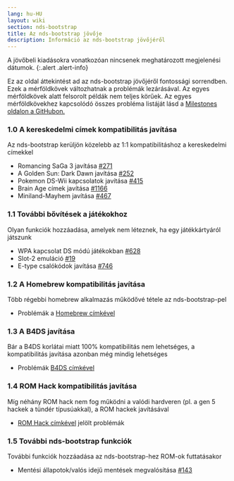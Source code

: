 ```yaml
---
lang: hu-HU
layout: wiki
section: nds-bootstrap
title: Az nds-bootstrap jövője
description: Információ az nds-bootstrap jövőjéről
---
```


A jövőbeli kiadásokra vonatkozóan nincsenek meghatározott megjelenési dátumok.
{:.alert .alert-info}

Ez az oldal áttekintést ad az nds-bootstrap jövőjéről fontossági sorrendben. Ezek a mérföldkövek változhatnak a problémák lezárásával. Az egyes mérföldkövek alatt felsorolt példák nem teljes körűek. Az egyes mérföldkövekhez kapcsolódó összes probléma listáját lásd a [Milestones oldalon a GitHubon.](https://github.com/DS-Homebrew/nds-bootstrap/milestones)

### 1.0 A kereskedelmi címek kompatibilitás javítása
Az nds-bootstrap kerüljön közelebb az 1:1 kompatibilitáshoz a kereskedelmi címekkel
- Romancing SaGa 3 javítása [#271](https://github.com/DS-Homebrew/nds-bootstrap/issues/271)
- A Golden Sun: Dark Dawn javítása [#252](https://github.com/DS-Homebrew/nds-bootstrap/issues/252)
- Pokemon DS-Wii kapcsolatok javítása [#415](https://github.com/DS-Homebrew/nds-bootstrap/issues/415)
- Brain Age címek javítása [#1166](https://github.com/DS-Homebrew/nds-bootstrap/issues/1166)
- Miniland-Mayhem javítása [#467](https://github.com/DS-Homebrew/nds-bootstrap/issues/467)

### 1.1 További bővítések a játékokhoz
Olyan funkciók hozzáadása, amelyek nem léteznek, ha egy játékkártyáról játszunk
- WPA kapcsolat DS módú játékokban [#628](https://github.com/DS-Homebrew/nds-bootstrap/issues/628)
- Slot-2 emuláció [#19](https://github.com/DS-Homebrew/nds-bootstrap/issues/19)
- E-type csalókódok javítása [#746](https://github.com/DS-Homebrew/nds-bootstrap/issues/746)

### 1.2 A Homebrew kompatibilitás javítása
Több régebbi homebrew alkalmazás működővé tétele az nds-bootstrap-pel
- Problémák a [Homebrew címkével](https://github.com/DS-Homebrew/nds-bootstrap/labels/Homebrew)

### 1.3 A B4DS javítása
Bár a B4DS korlátai miatt 100% kompatibilitás nem lehetséges, a kompatibilitás javítása azonban még mindig lehetséges
- Problémák [B4DS címkével](https://github.com/DS-Homebrew/nds-bootstrap/labels/B4DS)

### 1.4 ROM Hack kompatibilitás javítása
Míg néhány ROM hack nem fog működni a valódi hardveren (pl. a gen 5 hackek a tündér típusúakkal), a ROM hackek javításával
- [ROM Hack címkével](https://github.com/DS-Homebrew/nds-bootstrap/issues?q=is%3Aopen+is%3Aissue+label%3A%22ROM+Hack%22) jelölt problémák

### 1.5 További nds-bootstrap funkciók
További funkciók hozzáadása az nds-bootstrap-hez ROM-ok futtatásakor
- Mentési állapotok/valós idejű mentések megvalósítása [#143](https://github.com/DS-Homebrew/nds-bootstrap/issues/143)
